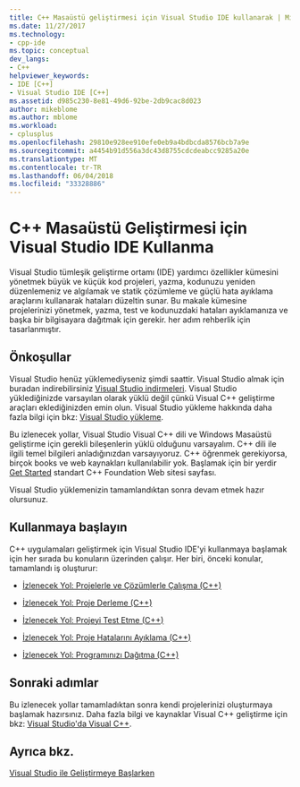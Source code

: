 ```yaml
---
title: C++ Masaüstü geliştirmesi için Visual Studio IDE kullanarak | Microsoft Docs
ms.date: 11/27/2017
ms.technology:
- cpp-ide
ms.topic: conceptual
dev_langs:
- C++
helpviewer_keywords:
- IDE [C++]
- Visual Studio IDE [C++]
ms.assetid: d985c230-8e81-49d6-92be-2db9cac8d023
author: mikeblome
ms.author: mblome
ms.workload:
- cplusplus
ms.openlocfilehash: 29810e928ee910efe0eb9a4bdbcda8576bcb7a9e
ms.sourcegitcommit: a4454b91d556a3dc43d8755cdcdeabcc9285a20e
ms.translationtype: MT
ms.contentlocale: tr-TR
ms.lasthandoff: 06/04/2018
ms.locfileid: "33328886"
---
```

# <a name="using-the-visual-studio-ide-for-c-desktop-development"></a>C++ Masaüstü Geliştirmesi için Visual Studio IDE Kullanma

Visual Studio tümleşik geliştirme ortamı (IDE) yardımcı özellikler kümesini yönetmek büyük ve küçük kod projeleri, yazma, kodunuzu yeniden düzenlemeniz ve algılamak ve statik çözümleme ve güçlü hata ayıklama araçlarını kullanarak hataları düzeltin sunar. Bu makale kümesine projelerinizi yönetmek, yazma, test ve kodunuzdaki hataları ayıklamanıza ve başka bir bilgisayara dağıtmak için gerekir. her adım rehberlik için tasarlanmıştır.

## <a name="prerequisites"></a>Önkoşullar

Visual Studio henüz yüklemediyseniz şimdi saattir. Visual Studio almak için buradan indirebilirsiniz [Visual Studio indirmeleri](http://www.visualstudio.com/downloads/download-visual-studio-vs.aspx). Visual Studio yüklediğinizde varsayılan olarak yüklü değil çünkü Visual C++ geliştirme araçları eklediğinizden emin olun. Visual Studio yükleme hakkında daha fazla bilgi için bkz: [Visual Studio yükleme](/visualstudio/install/install-visual-studio).

Bu izlenecek yollar, Visual Studio Visual C++ dili ve Windows Masaüstü geliştirme için gerekli bileşenlerin yüklü olduğunu varsayalım. C++ dili ile ilgili temel bilgileri anladığınızdan varsayıyoruz. C++ öğrenmek gerekiyorsa, birçok books ve web kaynakları kullanılabilir yok. Başlamak için bir yerdir [Get Started](https://isocpp.org/get-started) standart C++ Foundation Web sitesi sayfası.

Visual Studio yüklemenizin tamamlandıktan sonra devam etmek hazır olursunuz.

## <a name="get-started"></a>Kullanmaya başlayın

C++ uygulamaları geliştirmek için Visual Studio IDE'yi kullanmaya başlamak için her sırada bu konuların üzerinden çalışır. Her biri, önceki konular, tamamlandı iş oluşturur:

- [İzlenecek Yol: Projelerle ve Çözümlerle Çalışma (C++)](../ide/walkthrough-working-with-projects-and-solutions-cpp.md)

- [İzlenecek Yol: Proje Derleme (C++)](../ide/walkthrough-building-a-project-cpp.md)

- [İzlenecek Yol: Projeyi Test Etme (C++)](../ide/walkthrough-testing-a-project-cpp.md)

- [İzlenecek Yol: Proje Hatalarını Ayıklama (C++)](../ide/walkthrough-debugging-a-project-cpp.md)

- [İzlenecek Yol: Programınızı Dağıtma (C++)](../ide/walkthrough-deploying-your-program-cpp.md)

## <a name="next-steps"></a>Sonraki adımlar

Bu izlenecek yollar tamamladıktan sonra kendi projelerinizi oluşturmaya başlamak hazırsınız. Daha fazla bilgi ve kaynaklar Visual C++ geliştirme için bkz: [Visual Studio'da Visual C++](../visual-cpp-in-visual-studio.md).

## <a name="see-also"></a>Ayrıca bkz.

[Visual Studio ile Geliştirmeye Başlarken](/visualstudio/ide/get-started-developing-with-visual-studio)
